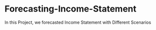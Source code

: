 # Forecasting-Income-Statement
In this Project, we forecasted Income Statement with Different Scenarios
